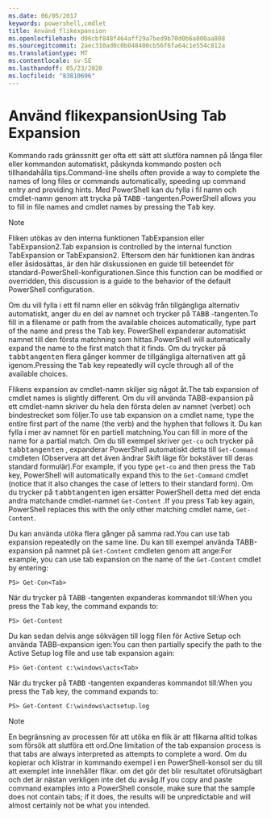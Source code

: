 ```yaml
---
ms.date: 06/05/2017
keywords: powershell,cmdlet
title: Använd flikexpansion
ms.openlocfilehash: d96cbf848f464aff29a7bed9b70d0b6a000aa808
ms.sourcegitcommit: 2aec310ad0c0b048400cb56f6fa64c1e554c812a
ms.translationtype: MT
ms.contentlocale: sv-SE
ms.lasthandoff: 05/23/2020
ms.locfileid: "83810696"
---
```

# <a name="using-tab-expansion"></a><span data-ttu-id="9c8b0-103">Använd flikexpansion</span><span class="sxs-lookup"><span data-stu-id="9c8b0-103">Using Tab Expansion</span></span>

<span data-ttu-id="9c8b0-104">Kommando rads gränssnitt ger ofta ett sätt att slutföra namnen på långa filer eller kommandon automatiskt, påskynda kommando posten och tillhandahålla tips.</span><span class="sxs-lookup"><span data-stu-id="9c8b0-104">Command-line shells often provide a way to complete the names of long files or commands automatically, speeding up command entry and providing hints.</span></span> <span data-ttu-id="9c8b0-105">Med PowerShell kan du fylla i fil namn och cmdlet-namn genom att trycka på <kbd>TABB</kbd> -tangenten.</span><span class="sxs-lookup"><span data-stu-id="9c8b0-105">PowerShell allows you to fill in file names and cmdlet names by pressing the <kbd>Tab</kbd> key.</span></span>

> [!NOTE]
> <span data-ttu-id="9c8b0-106">Fliken utökas av den interna funktionen TabExpansion eller TabExpansion2.</span><span class="sxs-lookup"><span data-stu-id="9c8b0-106">Tab expansion is controlled by the internal function TabExpansion or TabExpansion2.</span></span> <span data-ttu-id="9c8b0-107">Eftersom den här funktionen kan ändras eller åsidosättas, är den här diskussionen en guide till beteendet för standard-PowerShell-konfigurationen.</span><span class="sxs-lookup"><span data-stu-id="9c8b0-107">Since this function can be modified or overridden, this discussion is a guide to the behavior of the default PowerShell configuration.</span></span>

<span data-ttu-id="9c8b0-108">Om du vill fylla i ett fil namn eller en sökväg från tillgängliga alternativ automatiskt, anger du en del av namnet och trycker på <kbd>TABB</kbd> -tangenten.</span><span class="sxs-lookup"><span data-stu-id="9c8b0-108">To fill in a filename or path from the available choices automatically, type part of the name and press the <kbd>Tab</kbd> key.</span></span> <span data-ttu-id="9c8b0-109">PowerShell expanderar automatiskt namnet till den första matchning som hittas.</span><span class="sxs-lookup"><span data-stu-id="9c8b0-109">PowerShell will automatically expand the name to the first match that it finds.</span></span> <span data-ttu-id="9c8b0-110">Om du trycker på <kbd>tabbtangenten</kbd> flera gånger kommer de tillgängliga alternativen att gå igenom.</span><span class="sxs-lookup"><span data-stu-id="9c8b0-110">Pressing the <kbd>Tab</kbd> key repeatedly will cycle through all of the available choices.</span></span>

<span data-ttu-id="9c8b0-111">Flikens expansion av cmdlet-namn skiljer sig något åt.</span><span class="sxs-lookup"><span data-stu-id="9c8b0-111">The tab expansion of cmdlet names is slightly different.</span></span> <span data-ttu-id="9c8b0-112">Om du vill använda TABB-expansion på ett cmdlet-namn skriver du hela den första delen av namnet (verbet) och bindestrecket som följer.</span><span class="sxs-lookup"><span data-stu-id="9c8b0-112">To use tab expansion on a cmdlet name, type the entire first part of the name (the verb) and the hyphen that follows it.</span></span> <span data-ttu-id="9c8b0-113">Du kan fylla i mer av namnet för en partiell matchning.</span><span class="sxs-lookup"><span data-stu-id="9c8b0-113">You can fill in more of the name for a partial match.</span></span> <span data-ttu-id="9c8b0-114">Om du till exempel skriver `get-co` och trycker på <kbd>tabbtangenten</kbd> , expanderar PowerShell automatiskt detta till `Get-Command` cmdleten (Observera att det även ändrar Skift läge för bokstäver till deras standard formulär).</span><span class="sxs-lookup"><span data-stu-id="9c8b0-114">For example, if you type `get-co` and then press the <kbd>Tab</kbd> key, PowerShell will automatically expand this to the `Get-Command` cmdlet (notice that it also changes the case of letters to their standard form).</span></span> <span data-ttu-id="9c8b0-115">Om du trycker på <kbd>tabbtangenten</kbd> igen ersätter PowerShell detta med det enda andra matchande cmdlet-namnet `Get-Content` .</span><span class="sxs-lookup"><span data-stu-id="9c8b0-115">If you press <kbd>Tab</kbd> key again, PowerShell replaces this with the only other matching cmdlet name, `Get-Content`.</span></span>

<span data-ttu-id="9c8b0-116">Du kan använda utöka flera gånger på samma rad.</span><span class="sxs-lookup"><span data-stu-id="9c8b0-116">You can use tab expansion repeatedly on the same line.</span></span> <span data-ttu-id="9c8b0-117">Du kan till exempel använda TABB-expansion på namnet på `Get-Content` cmdleten genom att ange:</span><span class="sxs-lookup"><span data-stu-id="9c8b0-117">For example, you can use tab expansion on the name of the `Get-Content` cmdlet by entering:</span></span>

```
PS> Get-Con<Tab>
```

<span data-ttu-id="9c8b0-118">När du trycker på <kbd>TABB</kbd> -tangenten expanderas kommandot till:</span><span class="sxs-lookup"><span data-stu-id="9c8b0-118">When you press the <kbd>Tab</kbd> key, the command expands to:</span></span>

```
PS> Get-Content
```

<span data-ttu-id="9c8b0-119">Du kan sedan delvis ange sökvägen till logg filen för Active Setup och använda TABB-expansion igen:</span><span class="sxs-lookup"><span data-stu-id="9c8b0-119">You can then partially specify the path to the Active Setup log file and use tab expansion again:</span></span>

```
PS> Get-Content c:\windows\acts<Tab>
```

<span data-ttu-id="9c8b0-120">När du trycker på <kbd>TABB</kbd> -tangenten expanderas kommandot till:</span><span class="sxs-lookup"><span data-stu-id="9c8b0-120">When you press the <kbd>Tab</kbd> key, the command expands to:</span></span>

```
PS> Get-Content C:\windows\actsetup.log
```

> [!NOTE]
> <span data-ttu-id="9c8b0-121">En begränsning av processen för att utöka en flik är att flikarna alltid tolkas som försök att slutföra ett ord.</span><span class="sxs-lookup"><span data-stu-id="9c8b0-121">One limitation of the tab expansion process is that tabs are always interpreted as attempts to complete a word.</span></span> <span data-ttu-id="9c8b0-122">Om du kopierar och klistrar in kommando exempel i en PowerShell-konsol ser du till att exemplet inte innehåller flikar. om det gör det blir resultatet oförutsägbart och det är nästan verkligen inte det du avsåg.</span><span class="sxs-lookup"><span data-stu-id="9c8b0-122">If you copy and paste command examples into a PowerShell console, make sure that the sample does not contain tabs; if it does, the results will be unpredictable and will almost certainly not be what you intended.</span></span>
